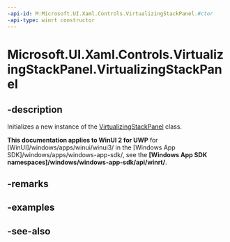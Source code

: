```yaml
---
-api-id: M:Microsoft.UI.Xaml.Controls.VirtualizingStackPanel.#ctor
-api-type: winrt constructor
---
```


<!-- Method syntax
public VirtualizingStackPanel()
-->

# Microsoft.UI.Xaml.Controls.VirtualizingStackPanel.VirtualizingStackPanel

## -description
Initializes a new instance of the [VirtualizingStackPanel](virtualizingstackpanel.md) class.

**This documentation applies to WinUI 2 for UWP** for [WinUI]/windows/apps/winui/winui3/ in the [Windows App SDK]/windows/apps/windows-app-sdk/, see the **[Windows App SDK namespaces]/windows/windows-app-sdk/api/winrt/**.

## -remarks

## -examples

## -see-also
